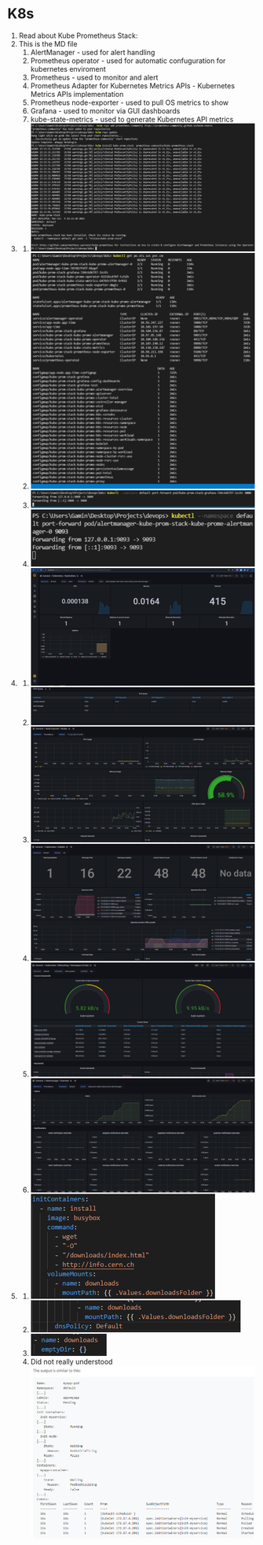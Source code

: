 # K8s
1. Read about Kube Prometheus Stack:
2. This is the MD file
   1. AlertManager - used for alert handling
   2. Prometheus operator - used for automatic confuguration for kubernetes enviroment
   3. Prometheus - used to monitor and alert
   4. Prometheus Adapter for Kubernetes Metrics APIs - Kubernetes Metrics APIs implementation
   5. Prometheus node-exporter - used to pull OS metrics to show
   6. Grafana - used to monitor via GUI dashboards
   7. kube-state-metrics - used to generate Kubernetes API metrics
3. 
   1. ![clean](screenshots/lab14-1.png)
   2. ![clean](screenshots/lab14-2.png)
   3. ![clean](screenshots/lab14-3.png)
   4. ![clean](screenshots/lab14-4.png)
4. 
   1. ![clean](screenshots/lab14-5.png)
   2. ![clean](screenshots/lab14-6.png)
   3. ![clean](screenshots/lab14-7.png)
   4. ![clean](screenshots/lab14-8.png)
   5. ![clean](screenshots/lab14-9.png)
   6. ![clean](screenshots/lab14-10.png)
5. 
   1. ![clean](screenshots/lab14-12.png)
   2. ![clean](screenshots/lab14-11.png)
   3. ![clean](screenshots/lab14-13.png)
   4. Did not really understood
   ![clean](screenshots/lab14-14.png)
